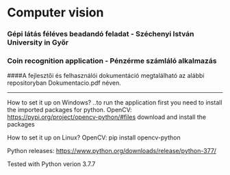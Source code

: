 # Computer vision
### Gépi látás féléves beadandó feladat - Széchenyi István University in Győr
### Coin recognition application - Pénzérme számláló alkalmazás 

####A fejlesztői és felhasználói dokumentáció megtalálható az alábbi repositoryban Dokumentacio.pdf néven.




--------------------------------------------------------------------------------------


How to set it up on Windows?
 ..to run the application first you need to install the imported packages for python.
 OpenCV: https://pypi.org/project/opencv-python/#files  download and install the packages


How to set it up on Linux?
OpenCV: pip install opencv-python



Python releases: https://www.python.org/downloads/release/python-377/

Tested with Python verion 3.7.7
